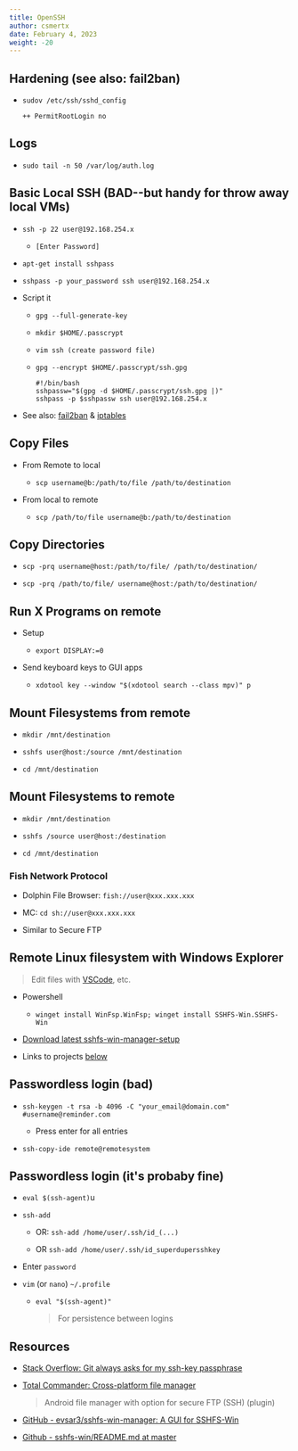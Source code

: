 ```yaml
---
title: OpenSSH
author: csmertx
date: February 4, 2023
weight: -20
---
```


## Hardening (see also: fail2ban)

- ```sudov /etc/ssh/sshd_config```

    ```
    ++ PermitRootLogin no
    ```

## Logs

- ```sudo tail -n 50 /var/log/auth.log```

## Basic Local SSH (BAD--but handy for throw away local VMs)

- ```ssh -p 22 user@192.168.254.x```

    - ```[Enter Password]```

- ```apt-get install sshpass```

- ```sshpass -p your_password ssh user@192.168.254.x```

- Script it

    - ```gpg --full-generate-key```

    - ```mkdir $HOME/.passcrypt```

    - ```vim ssh (create password file)```

    - ```gpg --encrypt $HOME/.passcrypt/ssh.gpg```

        ```
        #!/bin/bash
        sshpassw="$(gpg -d $HOME/.passcrypt/ssh.gpg |)"
        sshpass -p $sshpassw ssh user@192.168.254.x
        ```

- See also: [fail2ban](/Linux/Software/fail2ban) & [iptables](/Linux/Software/iptables)

## Copy Files

- From Remote to local

    - ```scp username@b:/path/to/file /path/to/destination```

- From local to remote

    - ```scp /path/to/file username@b:/path/to/destination```

## Copy Directories

- ```scp -prq username@host:/path/to/file/ /path/to/destination/```

- ```scp -prq /path/to/file/ username@host:/path/to/destination/```

## Run X Programs on remote

- Setup

    - ```export DISPLAY:=0```

- Send keyboard keys to GUI apps

    - ```xdotool key --window "$(xdotool search --class mpv)" p```

## Mount Filesystems from remote

- ```mkdir /mnt/destination```

- ```sshfs user@host:/source /mnt/destination```

- ```cd /mnt/destination```

## Mount Filesystems to remote

- ```mkdir /mnt/destination```

- ```sshfs /source user@host:/destination```

- ```cd /mnt/destination```

### Fish Network Protocol

- Dolphin File Browser: ```fish://user@xxx.xxx.xxx```

- MC: ```cd sh://user@xxx.xxx.xxx```

- Similar to Secure FTP

## Remote Linux filesystem with Windows Explorer

> Edit files with [VSCode](https://code.visualstudio.com/), etc.

- Powershell
    
    - ```winget install WinFsp.WinFsp; winget install SSHFS-Win.SSHFS-Win```

- [Download latest sshfs-win-manager-setup](https://github.com/evsar3/sshfs-win-manager/releases/tag/v1.3.1)

- Links to projects [below](#resources)

## Passwordless login (bad)

- ```ssh-keygen -t rsa -b 4096 -C "your_email@domain.com" #username@reminder.com```

    - Press enter for all entries

- ```ssh-copy-ide remote@remotesystem```

## Passwordless login (it's probaby fine)

- ```eval $(ssh-agent)```u

- ```ssh-add```

    - OR: ```ssh-add /home/user/.ssh/id_(...)```

    - OR ```ssh-add /home/user/.ssh/id_superdupersshkey```

- Enter ```password```

- ```vim``` (or ```nano```) ```~/.profile```

    - ```eval "$(ssh-agent)"```
    
        > For persistence between logins

## Resources

- [Stack Overflow: Git always asks for my ssh-key passphrase](https://stackoverflow.com/questions/31377629/git-always-asks-for-my-ssh-key-passphrase)

- [Total Commander: Cross-platform file manager](https://www.ghisler.com/androidapp.htm)

    > Android file manager with option for secure FTP (SSH) (plugin)

- [GitHub - evsar3/sshfs-win-manager: A GUI for SSHFS-Win](https://github.com/evsar3/sshfs-win-manager)

- [Github - sshfs-win/README.md at master](https://github.com/winfsp/sshfs-win/blob/master/README.md)